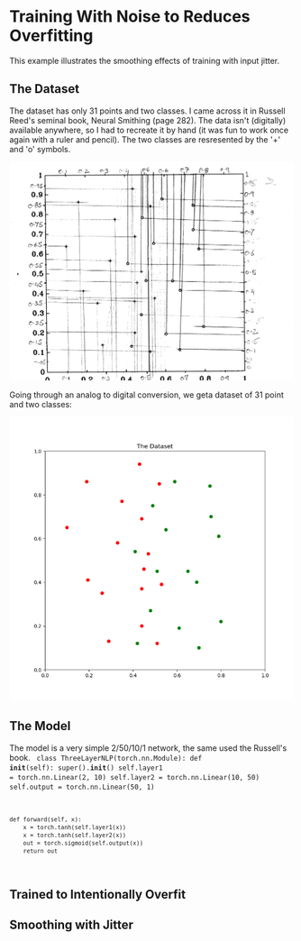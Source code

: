 # Training With Noise to Reduces Overfitting

This example illustrates the smoothing effects of training with input jitter.

## The Dataset

The dataset has only 31 points and two classes. I came across it in Russell Reed's seminal book, Neural Smithing (page 282). The data isn't (digitally) available anywhere, so I had to recreate it by hand (it was fun to work once again with a ruler and pencil). The two classes are resresented by the '+' and 'o' symbols. 

<img src="hand-derived-point.png-1.png" alt="drawing" style="width:600px;"/>

Going through an analog to digital conversion, we geta dataset of 31 point and two classes:

<img src="original-dataset.png" alt="drawing" style="width:600px;"/>

## The Model

The model is a very simple 2/50/10/1 network, the same used the Russell's book. 
<code>
class ThreeLayerNLP(torch.nn.Module):
    def __init__(self):
        super().__init__()
        self.layer1 = torch.nn.Linear(2, 10)
        self.layer2 = torch.nn.Linear(10, 50)
        self.output = torch.nn.Linear(50, 1)

    def forward(self, x):
        x = torch.tanh(self.layer1(x))
        x = torch.tanh(self.layer2(x))
        out = torch.sigmoid(self.output(x))
        return out
</code>


## Trained to Intentionally Overfit

## Smoothing with Jitter
